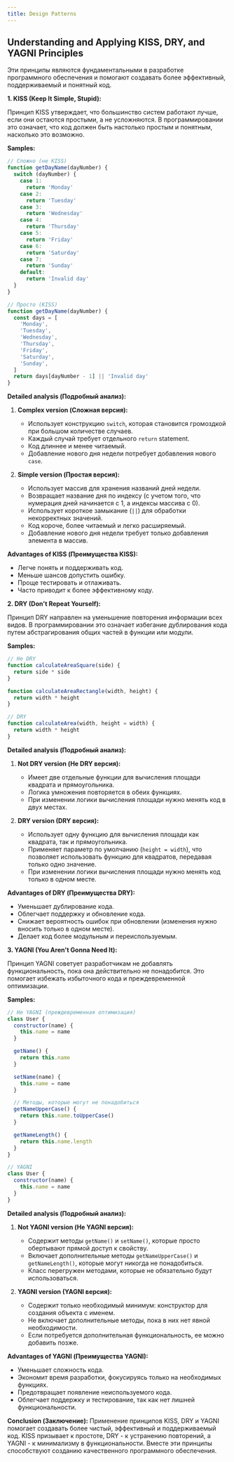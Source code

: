 ```yaml
---
title: Design Patterns
---
```


## Understanding and Applying KISS, DRY, and YAGNI Principles

Эти принципы являются фундаментальными в разработке программного обеспечения и помогают создавать более эффективный, поддерживаемый и понятный код.

**1. KISS (Keep It Simple, Stupid):**

Принцип KISS утверждает, что большинство систем работают лучше, если они остаются простыми, а не усложняются. В программировании это означает, что код должен быть настолько простым и понятным, насколько это возможно.

**Samples:**

```javascript
// Сложно (не KISS)
function getDayName(dayNumber) {
  switch (dayNumber) {
    case 1:
      return 'Monday'
    case 2:
      return 'Tuesday'
    case 3:
      return 'Wednesday'
    case 4:
      return 'Thursday'
    case 5:
      return 'Friday'
    case 6:
      return 'Saturday'
    case 7:
      return 'Sunday'
    default:
      return 'Invalid day'
  }
}

// Просто (KISS)
function getDayName(dayNumber) {
  const days = [
    'Monday',
    'Tuesday',
    'Wednesday',
    'Thursday',
    'Friday',
    'Saturday',
    'Sunday',
  ]
  return days[dayNumber - 1] || 'Invalid day'
}
```

**Detailed analysis (Подробный анализ):**

1. **Complex version (Сложная версия):**
   - Использует конструкцию `switch`, которая становится громоздкой при большом количестве случаев.
   - Каждый случай требует отдельного `return` statement.
   - Код длиннее и менее читаемый.
   - Добавление нового дня недели потребует добавления нового `case`.

2. **Simple version (Простая версия):**
   - Использует массив для хранения названий дней недели.
   - Возвращает название дня по индексу (с учетом того, что нумерация дней начинается с 1, а индексы массива с 0).
   - Использует короткое замыкание (`||`) для обработки некорректных значений.
   - Код короче, более читаемый и легко расширяемый.
   - Добавление нового дня недели требует только добавления элемента в массив.

**Advantages of KISS (Преимущества KISS):**
- Легче понять и поддерживать код.
- Меньше шансов допустить ошибку.
- Проще тестировать и отлаживать.
- Часто приводит к более эффективному коду.

**2. DRY (Don't Repeat Yourself):**

Принцип DRY направлен на уменьшение повторения информации всех видов. В программировании это означает избегание дублирования кода путем абстрагирования общих частей в функции или модули.

**Samples:**

```javascript
// Не DRY
function calculateAreaSquare(side) {
  return side * side
}

function calculateAreaRectangle(width, height) {
  return width * height
}

// DRY
function calculateArea(width, height = width) {
  return width * height
}
```

**Detailed analysis (Подробный анализ):**

1. **Not DRY version (Не DRY версия):**
   - Имеет две отдельные функции для вычисления площади квадрата и прямоугольника.
   - Логика умножения повторяется в обеих функциях.
   - При изменении логики вычисления площади нужно менять код в двух местах.

2. **DRY version (DRY версия):**
   - Использует одну функцию для вычисления площади как квадрата, так и прямоугольника.
   - Применяет параметр по умолчанию (`height = width`), что позволяет использовать функцию для квадратов, передавая только одно значение.
   - При изменении логики вычисления площади нужно менять код только в одном месте.

**Advantages of DRY (Преимущества DRY):**
- Уменьшает дублирование кода.
- Облегчает поддержку и обновление кода.
- Снижает вероятность ошибок при обновлении (изменения нужно вносить только в одном месте).
- Делает код более модульным и переиспользуемым.


**3. YAGNI (You Aren't Gonna Need It):**

Принцип YAGNI советует разработчикам не добавлять функциональность, пока она действительно не понадобится. Это помогает избежать избыточного кода и преждевременной оптимизации.

**Samples:**

```javascript
// Не YAGNI (преждевременная оптимизация)
class User {
  constructor(name) {
    this.name = name
  }

  getName() {
    return this.name
  }

  setName(name) {
    this.name = name
  }

  // Методы, которые могут не понадобиться
  getNameUpperCase() {
    return this.name.toUpperCase()
  }

  getNameLength() {
    return this.name.length
  }
}

// YAGNI
class User {
  constructor(name) {
    this.name = name
  }
}
```


**Detailed analysis (Подробный анализ):**

1. **Not YAGNI version (Не YAGNI версия):**
   - Содержит методы `getName()` и `setName()`, которые просто обертывают прямой доступ к свойству.
   - Включает дополнительные методы `getNameUpperCase()` и `getNameLength()`, которые могут никогда не понадобиться.
   - Класс перегружен методами, которые не обязательно будут использоваться.

2. **YAGNI version (YAGNI версия):**
   - Содержит только необходимый минимум: конструктор для создания объекта с именем.
   - Не включает дополнительные методы, пока в них нет явной необходимости.
   - Если потребуется дополнительная функциональность, ее можно добавить позже.

**Advantages of YAGNI (Преимущества YAGNI):**
- Уменьшает сложность кода.
- Экономит время разработки, фокусируясь только на необходимых функциях.
- Предотвращает появление неиспользуемого кода.
- Облегчает поддержку и тестирование, так как нет лишней функциональности.

**Conclusion (Заключение):**
Применение принципов KISS, DRY и YAGNI помогает создавать более чистый, эффективный и поддерживаемый код. KISS призывает к простоте, DRY - к устранению повторений, а YAGNI - к минимализму в функциональности. Вместе эти принципы способствуют созданию качественного программного обеспечения.